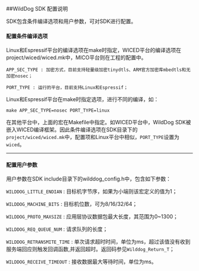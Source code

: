 ##WildDog SDK 配置说明

SDK包含条件编译选项和用户参数，可对SDK进行配置。

#### 配置条件编译选项

Linux和Espressif平台的编译选项在make时指定，WICED平台的编译选项在project/wiced/wiced.mk中，MICO平台则在工程的配置中。

	APP_SEC_TYPE : 加密方式，目前支持轻量级加密tinydtls、ARM官方加密库mbedtls和无加密nosec；

	PORT_TYPE : 运行的平台，目前支持Linux和Espressif；

Linux和Espressif平台在make时指定选项，进行不同的编译，如：

	make APP_SEC_TYPE=nosec PORT_TYPE=linux

在其他平台中，上面的宏在Makefile中指定。如WICED平台中，WildDog SDK被嵌入WICED编译框架。因此条件编译选项在SDK目录下的`project/wiced/wiced.mk`中，配置项和Linux平台中相似，`PORT_TYPE`设置为`wiced`。

----

#### 配置用户参数

用户参数在SDK include目录下的wilddog_config.h中，包含如下参数：

`WILDDOG_LITTLE_ENDIAN` : 目标机字节序，如果为小端则该宏定义的值为1；

`WILDDOG_MACHINE_BITS` : 目标机位数，可为8/16/32/64；

`WILDDOG_PROTO_MAXSIZE` : 应用层协议数据包最大长度，其范围为0~1300；

`WILDDOG_REQ_QUEUE_NUM` : 请求队列的长度；

`WILDDOG_RETRANSMITE_TIME` : 单次请求超时时间，单位为ms，超过该值没有收到服务端回应则触发回调函数,并返回超时。返回码参见`Wilddog_Return_T`；

`WILDDOG_RECEIVE_TIMEOUT` : 接收数据最大等待时间，单位为ms。
